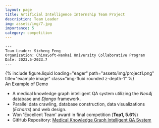 ```yaml
---
layout: page
title: Artificial Intelligence Internship Team Project
description: Team Leader
img: assets/img/7.jpg
importance: 5
category: competition
---
```


    ---
    Team Leader: Sicheng Feng
    Organization: ChinaSoft-Nankai University Collaborative Program
    Date: 2023.5-2023.7
    ---

<div class="row">
    <div class="col-sm mt-3 mt-md-0">
        {% include figure.liquid loading="eager" path="assets/img/project1.png" title="example image" class="img-fluid rounded z-depth-1" %}
    </div>
</div>
<div class="caption">
    An Example of Demo
</div>

- A medical knowledge graph intelligent QA system utilizing the *Neo4j* database and *Django* framework.
- Parallel data crawling, database construction, data visualizations (*Echarts*) and web design.
- Won 'Excellent Team' award in final competition (**Top1, 5.6%**)
- GitHub Repository: [Medical Knowledge Graph Intelligent QA System](https://github.com/fscdc/final_project)
